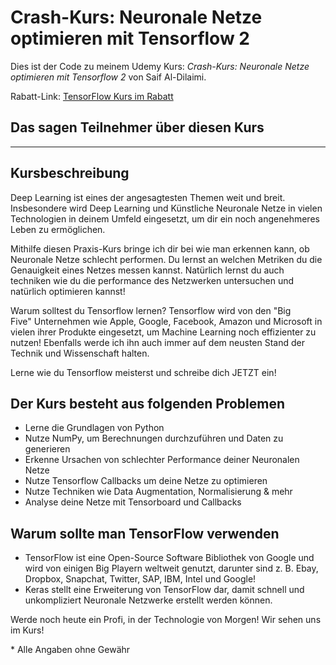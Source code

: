 # Crash-Kurs: Neuronale Netze optimieren mit Tensorflow 2

Dies ist der Code zu meinem Udemy Kurs:
*Crash-Kurs: Neuronale Netze optimieren mit Tensorflow 2* von Saif Al-Dilaimi.

Rabatt-Link: [TensorFlow Kurs im Rabatt](https://www.udemy.com/course/machine-und-deep-learning-mit-keras-und-python/?referralCode=163A71D3382FE97BD28E)

## Das sagen Teilnehmer über diesen Kurs

---

## Kursbeschreibung

Deep Learning ist eines der angesagtesten Themen weit und breit. Insbesondere wird Deep Learning und Künstliche Neuronale Netze in vielen Technologien in deinem Umfeld eingesetzt, um dir ein noch angenehmeres Leben zu ermöglichen. 

Mithilfe diesen Praxis-Kurs bringe ich dir bei wie man erkennen kann, ob Neuronale Netze schlecht performen. Du lernst
an welchen Metriken du die Genauigkeit eines Netzes messen kannst. Natürlich lernst du auch techniken wie du die
performance des Netzwerken untersuchen und natürlich optimieren kannst!

Warum solltest du Tensorflow lernen? Tensorflow wird von den "Big Five" Unternehmen wie Apple, Google, Facebook, Amazon und Microsoft in vielen ihrer Produkte eingesetzt, um Machine Learning noch effizienter zu nutzen! Ebenfalls werde ich ihn auch immer auf dem neusten Stand der Technik und Wissenschaft halten.  

Lerne wie du Tensorflow meisterst und schreibe dich JETZT ein!

## Der Kurs besteht aus folgenden Problemen

- Lerne die Grundlagen von Python
- Nutze NumPy, um Berechnungen durchzuführen und Daten zu generieren
- Erkenne Ursachen von schlechter Performance deiner Neuronalen Netze
- Nutze Tensorflow Callbacks um deine Netze zu optimieren
- Nutze Techniken wie Data Augmentation, Normalisierung & mehr
- Analyse deine Netze mit Tensorboard und Callbacks

## Warum sollte man TensorFlow verwenden

- TensorFlow ist eine Open-Source Software Bibliothek von Google und  wird von einigen Big Playern weltweit genutzt, darunter sind z. B. Ebay, Dropbox, Snapchat, Twitter, SAP, IBM, Intel und Google!
- Keras stellt eine Erweiterung von TensorFlow dar, damit schnell und unkompliziert Neuronale Netzwerke erstellt werden können.

Werde noch heute ein Profi, in der Technologie von Morgen! Wir sehen uns im Kurs!


\* Alle Angaben ohne Gewähr